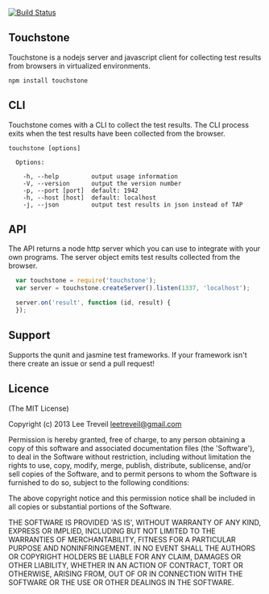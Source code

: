[![Build Status](https://secure.travis-ci.org/leetreveil/touchstone.png)](http://travis-ci.org/leetreveil/touchstone)

Touchstone
------------
Touchstone is a nodejs server and javascript client for collecting test results from browsers in virtualized environments.

```
npm install touchstone
```


CLI
-----------------

Touchstone comes with a CLI to collect the test results. The CLI process exits when the test results have been collected from the browser.

```
touchstone [options]

  Options:

    -h, --help         output usage information
    -V, --version      output the version number
    -p, --port [port]  default: 1942
    -h, --host [host]  default: localhost
    -j, --json         output test results in json instead of TAP
```


API
-----------------
The API returns a node http server which you can use to integrate with your own programs. The server object emits test results collected from the browser.

```javascript
  var touchstone = require('touchstone');
  var server = touchstone.createServer().listen(1337, 'localhost');

  server.on('result', function (id, result) {
  });
```


Support
-----------------
Supports the qunit and jasmine test frameworks. If your framework isn't there create an issue or send a pull request!

Licence
-----------------

(The MIT License)

Copyright (c) 2013 Lee Treveil <leetreveil@gmail.com>

Permission is hereby granted, free of charge, to any person obtaining a copy of this software and associated documentation files (the 'Software'), to deal in the Software without restriction, including without limitation the rights to use, copy, modify, merge, publish, distribute, sublicense, and/or sell copies of the Software, and to permit persons to whom the Software is furnished to do so, subject to the following conditions:

The above copyright notice and this permission notice shall be included in all copies or substantial portions of the Software.

THE SOFTWARE IS PROVIDED 'AS IS', WITHOUT WARRANTY OF ANY KIND, EXPRESS OR IMPLIED, INCLUDING BUT NOT LIMITED TO THE WARRANTIES OF MERCHANTABILITY, FITNESS FOR A PARTICULAR PURPOSE AND NONINFRINGEMENT. IN NO EVENT SHALL THE AUTHORS OR COPYRIGHT HOLDERS BE LIABLE FOR ANY CLAIM, DAMAGES OR OTHER LIABILITY, WHETHER IN AN ACTION OF CONTRACT, TORT OR OTHERWISE, ARISING FROM, OUT OF OR IN CONNECTION WITH THE SOFTWARE OR THE USE OR OTHER DEALINGS IN THE SOFTWARE.
